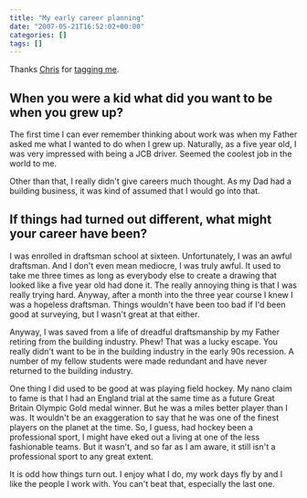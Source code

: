 ```yaml
---
title: "My early career planning"
date: "2007-05-21T16:52:02+00:00"
categories: []
tags: []
---
```


Thanks <a href="http://www.chrisg.com/">Chris</a> for <a href="http://www.chrisg.com/how-my-career-found-me/">tagging me</a>.

<h2>When you were a kid what did you want to be when you grew up?</h2>

The first time I can ever remember thinking about work was when my Father asked me what I wanted to do when I grew up. Naturally, as a five year old, I was very impressed with being a JCB driver. Seemed the coolest job in the world to me.

Other than that, I really didn't give careers much thought. As my Dad had a building business, it was kind of assumed that I would go into that.

<h2>If things had turned out different, what might your career have been?</h2>

I was enrolled in draftsman school at sixteen. Unfortunately, I was an awful draftsman. And I don't even mean mediocre, I was truly awful. It used to take me three times as long as everybody else to create a drawing that looked like a five year old had done it. The really annoying thing is that I was really trying hard. Anyway, after a month into the three year course I knew I was a hopeless draftsman. Things wouldn't have been too bad if I'd been good at surveying, but I wasn't great at that either.

Anyway, I was saved from a life of dreadful draftsmanship by my Father retiring from the building industry. Phew! That was a lucky escape. You really didn't want to be in the building industry in the early 90s recession. A number of my fellow students were made redundant and have never returned to the building industry.

One thing I did used to be good at was playing field hockey. My nano claim to fame is that I had an England trial at the same time as a future Great Britain Olympic Gold medal winner. But he was a miles better player than I was. It wouldn't be an exaggeration to say that he was one of the finest players on the planet at the time. So, I guess, had hockey been a professional sport, I might have eked out a living at one of the less fashionable teams. But it wasn't, and so far as I am aware, it still isn't a professional sport to any great extent.

It is odd how things turn out. I enjoy what I do, my work days fly by and I like the people I work with. You can't beat that, especially the last one.
